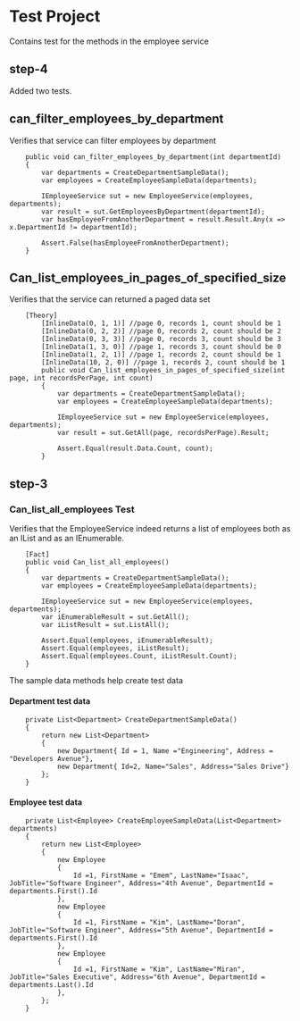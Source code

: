 ﻿# Test Project

Contains test for the methods in the employee service

## step-4
Added two tests.

## can_filter_employees_by_department
Verifies that service can filter employees by department
```
    public void can_filter_employees_by_department(int departmentId)
    {
        var departments = CreateDepartmentSampleData();
        var employees = CreateEmployeeSampleData(departments);

        IEmployeeService sut = new EmployeeService(employees, departments);
        var result = sut.GetEmployeesByDepartment(departmentId);
        var hasEmployeeFromAnotherDepartment = result.Result.Any(x => x.DepartmentId != departmentId);

        Assert.False(hasEmployeeFromAnotherDepartment);
    }
```

## Can_list_employees_in_pages_of_specified_size
Verifies that the service can returned a paged data set
```
    [Theory]
        [InlineData(0, 1, 1)] //page 0, records 1, count should be 1
        [InlineData(0, 2, 2)] //page 0, records 2, count should be 2
        [InlineData(0, 3, 3)] //page 0, records 3, count should be 3
        [InlineData(1, 3, 0)] //page 1, records 3, count should be 0
        [InlineData(1, 2, 1)] //page 1, records 2, count should be 1
        [InlineData(10, 2, 0)] //page 1, records 2, count should be 1
        public void Can_list_employees_in_pages_of_specified_size(int page, int recordsPerPage, int count)
        {
            var departments = CreateDepartmentSampleData();
            var employees = CreateEmployeeSampleData(departments);

            IEmployeeService sut = new EmployeeService(employees, departments);
            var result = sut.GetAll(page, recordsPerPage).Result;

            Assert.Equal(result.Data.Count, count);
        }
```

## step-3

### Can_list_all_employees Test
Verifies that the EmployeeService indeed returns a list of employees both as an IList and as an IEnumerable.
```
    [Fact]
    public void Can_list_all_employees()
    {
        var departments = CreateDepartmentSampleData();
        var employees = CreateEmployeeSampleData(departments);

        IEmployeeService sut = new EmployeeService(employees, departments);
        var iEnumerableResult = sut.GetAll();
        var iListResult = sut.ListAll();

        Assert.Equal(employees, iEnumerableResult);
        Assert.Equal(employees, iListResult);
        Assert.Equal(employees.Count, iListResult.Count);
    }
```

The sample data methods help create test data

#### Department test data
```
    private List<Department> CreateDepartmentSampleData()
    {
        return new List<Department>
        {
            new Department{ Id = 1, Name ="Engineering", Address = "Developers Avenue"},
            new Department{ Id=2, Name="Sales", Address="Sales Drive"}
        };
    }
```

#### Employee test data
```
    private List<Employee> CreateEmployeeSampleData(List<Department> departments)
    {
        return new List<Employee>
        {
            new Employee
            {
                Id =1, FirstName = "Emem", LastName="Isaac", JobTitle="Software Engineer", Address="4th Avenue", DepartmentId = departments.First().Id
            },
            new Employee
            {
                Id =1, FirstName = "Kim", LastName="Doran", JobTitle="Software Engineer", Address="5th Avenue", DepartmentId = departments.First().Id
            },
            new Employee
            {
                Id =1, FirstName = "Kim", LastName="Miran", JobTitle="Sales Executive", Address="6th Avenue", DepartmentId = departments.Last().Id
            },
        };
    }
```

